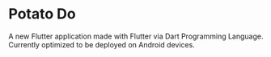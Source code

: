 # Potato Do

A new Flutter application made with Flutter via Dart Programming Language.
Currently optimized to be deployed on Android devices.
